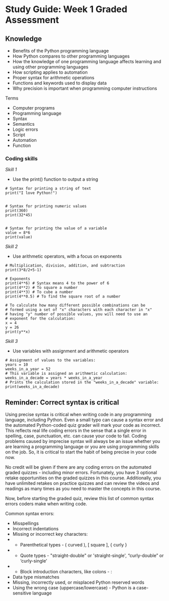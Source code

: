# Study Guide: Week 1 Graded Assessment

## Knowledge

- Benefits of the Python programming language
- How Python compares to other programming languages
- How the knowledge of one programming language affects learning and using other programming languages
- How scripting applies to automation
- Proper syntax for arithmetic operations
- Functions and keywords used to display data 
- Why precision is important when programming computer instructions

Terms

- Computer programs
- Programming language
- Syntax
- Semantics
- Logic errors
- Script
- Automation
- Function

### Coding skills

*Skill 1*

- Use the print() function to output a string

```
# Syntax for printing a string of text
print("I love Python!")


# Syntax for printing numeric values
print(360)
print(32*45)


# Syntax for printing the value of a variable
value = 8*6
print(value)
```
*Skill 2*

- Use arithmetic operators, with a focus on exponents

```
# Multiplication, division, addition, and subtraction
print(3*8/2+5-1)
 
# Exponents
print(4**6) # Syntax means 4 to the power of 6
print(4**2) # To square a number
print(4**3) # To cube a number
print(4**0.5) # To find the square root of a number

# To calculate how many different possible combinations can be
# formed using a set of "x" characters with each character in "x"
# having "y" number of possible values, you will need to use an 
# exponent for the calculation:
x = 4
y = 26
print(y**x)
```
*Skill 3*

- Use variables with assignment and arithmetic operators

```
# Assignment of values to the variables:
years = 10
weeks_in_a_year = 52
# This variable is assigned an arithmetic calculation:
weeks_in_a_decade = years * weeks_in_a_year
# Prints the calculation stored in the "weeks_in_a_decade" variable:
print(weeks_in_a_decade)
```

## Reminder: Correct syntax is critical

Using precise syntax is critical when writing code in any programming language, including Python. Even a small typo can cause a syntax error and the automated Python-coded quiz grader will mark your code as incorrect. This reflects real life coding errors in the sense that a single error in spelling, case, punctuation, etc. can cause your code to fail. Coding problems caused by imprecise syntax will always be an issue whether you are learning a programming language or you are using programming skills on the job. So, it is critical to start the habit of being precise in your code now. 

No credit will be given if there are any coding errors on the automated graded quizzes - including minor errors. Fortunately, you have 3 optional retake opportunities on the graded quizzes in this course. Additionally, you have unlimited retakes on practice quizzes and can review the videos and readings as many times as you need to master the concepts in this course.  

Now, before starting the graded quiz, review this list of common syntax errors coders make when writing code.

Common syntax errors:

- Misspellings
- Incorrect indentations
- Missing or incorrect key characters:
- - Parenthetical types - ( curved ), [ square ], { curly }
- - Quote types - "straight-double" or 'straight-single', “curly-double” or ‘curly-single’
- - Block introduction characters, like colons - :
- Data type mismatches
- Missing, incorrectly used, or misplaced Python reserved words
- Using the wrong case (uppercase/lowercase) - Python is a case-sensitive language 


